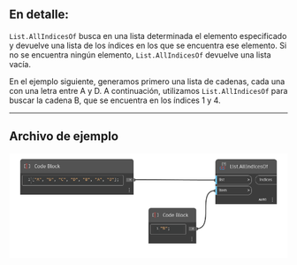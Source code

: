 ## En detalle:
`List.AllIndicesOf` busca en una lista determinada el elemento especificado y devuelve una lista de los índices en los que se encuentra ese elemento. Si no se encuentra ningún elemento, `List.AllIndicesOf` devuelve una lista vacía.

En el ejemplo siguiente, generamos primero una lista de cadenas, cada una con una letra entre A y D. A continuación, utilizamos `List.AllIndicesOf` para buscar la cadena B, que se encuentra en los índices 1 y 4.
___
## Archivo de ejemplo

![List.AllIndicesOf](./DSCore.List.AllIndicesOf_img.jpg)

